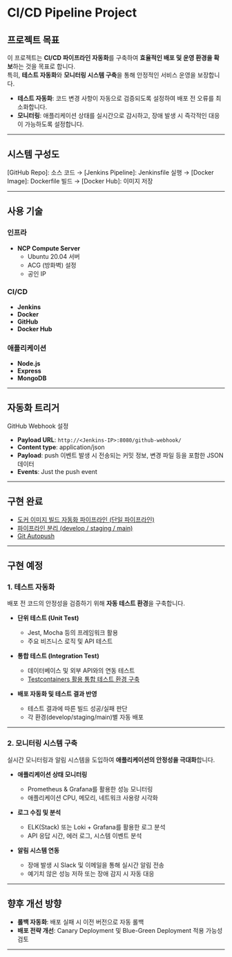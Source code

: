 # CI/CD Pipeline Project

## 프로젝트 목표
이 프로젝트는 **CI/CD 파이프라인 자동화**를 구축하여 **효율적인 배포 및 운영 환경을 확보**하는 것을 목표로 합니다.  
특히, **테스트 자동화**와 **모니터링 시스템 구축**을 통해 안정적인 서비스 운영을 보장합니다.

- **테스트 자동화**: 코드 변경 사항이 자동으로 검증되도록 설정하여 배포 전 오류를 최소화합니다.
- **모니터링**: 애플리케이션 상태를 실시간으로 감시하고, 장애 발생 시 즉각적인 대응이 가능하도록 설정합니다.

---

## 시스템 구성도
[GitHub Repo]: 소스 코드 → [Jenkins Pipeline]: Jenkinsfile 실행 → [Docker Image]: Dockerfile 빌드 → [Docker Hub]: 이미지 저장

---

## 사용 기술

### 인프라
- **NCP Compute Server**
  - Ubuntu 20.04 서버
  - ACG (방화벽) 설정
  - 공인 IP

### CI/CD
- **Jenkins**  
- **Docker**  
- **GitHub**  
- **Docker Hub**  

### 애플리케이션
- **Node.js**  
- **Express**  
- **MongoDB**  

---

## 자동화 트리거
GitHub Webhook 설정  
- **Payload URL**: `http://<Jenkins-IP>:8080/github-webhook/`  
- **Content type**: application/json  
- **Payload**: push 이벤트 발생 시 전송되는 커밋 정보, 변경 파일 등을 포함한 JSON 데이터  
- **Events**: Just the push event  

---

## 구현 완료

- [도커 이미지 빌드 자동화 파이프라인 (단일 파이프라인)](https://www.notion.so/1a50a44143a180b0960bc6ee7b6e4492?pvs=21)
- [파이프라인 분리 (develop / staging / main)](https://www.notion.so/develop-staging-main-1a60a44143a1807dacdecba9f8a38cab?pvs=21)
- [Git Autopush](https://www.notion.so/Git-Autopush-1a70a44143a180f79155dce0c86f2d93?pvs=21)

---

## 구현 예정

### **1. 테스트 자동화**
배포 전 코드의 안정성을 검증하기 위해 **자동 테스트 환경**을 구축합니다.

- **단위 테스트 (Unit Test)**
  - Jest, Mocha 등의 프레임워크 활용
  - 주요 비즈니스 로직 및 API 테스트

- **통합 테스트 (Integration Test)**
  - 데이터베이스 및 외부 API와의 연동 테스트
  - [Testcontainers 활용 통합 테스트 환경 구축](https://velog.io/@suhongkim98/Testcontainers%EB%A5%BC-%ED%99%9C%EC%9A%A9%ED%95%98%EC%97%AC-%ED%86%B5%ED%95%A9%ED%85%8C%EC%8A%A4%ED%8A%B8-%ED%99%98%EA%B2%BD-%EA%B5%AC%EC%B6%95%ED%95%98%EA%B8%B0)

- **배포 자동화 및 테스트 결과 반영**
  - 테스트 결과에 따른 빌드 성공/실패 판단
  - 각 환경(develop/staging/main)별 자동 배포

---

### **2. 모니터링 시스템 구축**
실시간 모니터링과 알림 시스템을 도입하여 **애플리케이션의 안정성을 극대화**합니다.

- **애플리케이션 상태 모니터링**
  - Prometheus & Grafana를 활용한 성능 모니터링
  - 애플리케이션 CPU, 메모리, 네트워크 사용량 시각화

- **로그 수집 및 분석**
  - ELK(Stack) 또는 Loki + Grafana를 활용한 로그 분석
  - API 응답 시간, 에러 로그, 시스템 이벤트 분석

- **알림 시스템 연동**
  - 장애 발생 시 Slack 및 이메일을 통해 실시간 알림 전송
  - 예기치 않은 성능 저하 또는 장애 감지 시 자동 대응

---

## 향후 개선 방향
- **롤백 자동화**: 배포 실패 시 이전 버전으로 자동 롤백
- **배포 전략 개선**: Canary Deployment 및 Blue-Green Deployment 적용 가능성 검토

---
